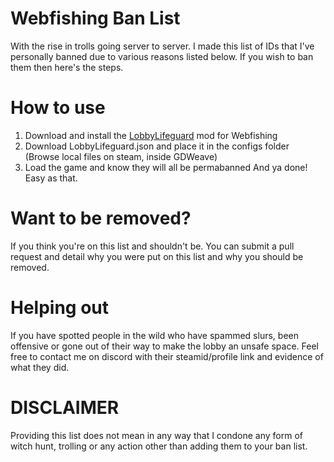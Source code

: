 # Webfishing Ban List
With the rise in trolls going server to server. I made this list of IDs that I've personally banned due to various reasons listed below. If you wish to ban them then here's the steps.
# How to use
1. Download and install the [LobbyLifeguard](https://github.com/Vildravn/LobbyLifeguard/) mod for Webfishing
2. Download LobbyLifeguard.json and place it in the configs folder (Browse local files on steam, inside GDWeave)
3. Load the game and know they will all be permabanned
And ya done! Easy as that.
# Want to be removed?
If you think you're on this list and shouldn't be. You can submit a pull request and detail why you were put on this list and why you should be removed.
# Helping out
If you have spotted people in the wild who have spammed slurs, been offensive or gone out of their way to make the lobby an unsafe space. Feel free to contact me on discord with their steamid/profile link and evidence of what they did.
# DISCLAIMER
Providing this list does not mean in any way that I condone any form of witch hunt, trolling or any action other than adding them to your ban list.
